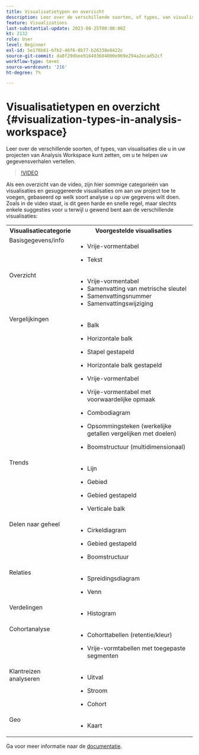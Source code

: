 ```yaml
---
title: Visualisatietypen en overzicht
description: Leer over de verschillende soorten, of types, van visualisaties die u in uw projecten van Analysis Workspace kunt zetten, om u te helpen uw gegevensverhalen vertellen.
feature: Visualizations
last-substantial-update: 2023-08-25T00:00:00Z
kt: 2132
role: User
level: Beginner
exl-id: 5e176b61-6fb2-46f6-8b77-b26338e8422c
source-git-commit: da8f29dbee916403604000e969e294a2ecad52cf
workflow-type: tm+mt
source-wordcount: '216'
ht-degree: 7%

---
```


# Visualisatietypen en overzicht {#visualization-types-in-analysis-workspace}

Leer over de verschillende soorten, of types, van visualisaties die u in uw projecten van Analysis Workspace kunt zetten, om u te helpen uw gegevensverhalen vertellen.

>[!VIDEO](https://video.tv.adobe.com/v/23994/?quality=12&learn=on)

Als een overzicht van de video, zijn hier sommige categorieën van visualisaties en gesuggereerde visualisaties om aan uw project toe te voegen, gebaseerd op welk soort analyse u op uw gegevens wilt doen. Zoals in de video staat, is dit geen harde en snelle regel, maar slechts enkele suggesties voor u terwijl u gewend bent aan de verschillende visualisaties:

<table style="max-width: 1214px;">
<tr>
    <th>
        Visualisatiecategorie
    </th>
    <th>
        Voorgestelde visualisaties
    </th>
</tr>
<tr>
  <td style="vertical-align: top;">Basisgegevens/info
  </td>

<td style="vertical-align: top;">

* Vrije-vormentabel
* Tekst

  </td>
</tr>
<tr>
  <td style="vertical-align: top;">Overzicht
  </td>

<td style="vertical-align: top;">

* Vrije-vormentabel
* Samenvatting van metrische sleutel
* Samenvattingsnummer
* Samenvattingswijziging

</td>
</tr>
<tr>
  <td style="vertical-align: top;">Vergelijkingen
  </td>

<td style="vertical-align: top;">

* Balk
* Horizontale balk
* Stapel gestapeld
* Horizontale balk gestapeld
* Vrije-vormentabel
* Vrije-vormentabel met voorwaardelijke opmaak
* Combodiagram
* Opsommingsteken (werkelijke getallen vergelijken met doelen)
* Boomstructuur (multidimensionaal)

  </td>
</tr>
<tr>
  <td style="vertical-align: top;">Trends
  </td>

<td style="vertical-align: top;">

* Lijn
* Gebied
* Gebied gestapeld
* Verticale balk

  </td>
</tr>
<tr>
  <td style="vertical-align: top;">Delen naar geheel
  </td>

<td style="vertical-align: top;">

* Cirkeldiagram
* Gebied gestapeld
* Boomstructuur

  </td>
</tr>
<tr>
  <td style="vertical-align: top;">Relaties
  </td>

<td style="vertical-align: top;">

* Spreidingsdiagram
* Venn

  </td>
</tr>
<tr>
  <td style="vertical-align: top;">Verdelingen
  </td>

<td style="vertical-align: top;">

* Histogram

  </td>
</tr>
<tr>
  <td style="vertical-align: top;">Cohortanalyse
  </td>

<td style="vertical-align: top;">

* Cohorttabellen (retentie/kleur)
* Vrije-vormtabellen met toegepaste segmenten

  </td>
</tr>
<tr>
  <td style="vertical-align: top;">Klantreizen analyseren
  </td>

<td style="vertical-align: top;">

* Uitval
* Stroom
* Cohort

  </td>
</tr>
<tr>
  <td style="vertical-align: top;">Geo
  </td>

<td style="vertical-align: top;">

* Kaart

  </td>
</tr>


</table>

Ga voor meer informatie naar de [documentatie](https://experienceleague.adobe.com/docs/analytics/analyze/analysis-workspace/visualizations/freeform-analysis-visualizations.html?lang=nl-NL).
